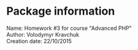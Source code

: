 Package information
===================
Name:           Homework #3 for course "Advanced PHP"  
Author:         Volodymyr Kravchuk  
Creation date:  22/10/2015
